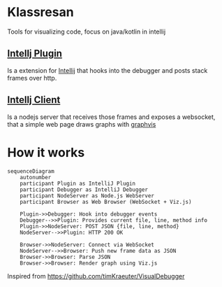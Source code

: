 # Klassresan

Tools for visualizing code, focus on java/kotlin in intellij

## [Intellj Plugin](intellij-plugin/)
Is a extension for [Intellij](https://www.jetbrains.com/idea/) that hooks into the debugger and posts stack frames over http.

## [Intellj Client](intellij-client/)
Is a nodejs server that receives those frames and exposes a websocket, that a simple web page draws graphs with [graphvis](https://github.com/mdaines/viz-js)

# How it works

```mermaid
sequenceDiagram
    autonumber
    participant Plugin as IntelliJ Plugin
    participant Debugger as IntelliJ Debugger
    participant NodeServer as Node.js WebServer
    participant Browser as Web Browser (WebSocket + Viz.js)

    Plugin->>Debugger: Hook into debugger events
    Debugger-->>Plugin: Provides current file, line, method info
    Plugin->>NodeServer: POST JSON {file, line, method}
    NodeServer-->>Plugin: HTTP 200 OK

    Browser->>NodeServer: Connect via WebSocket
    NodeServer-->>Browser: Push new frame data as JSON
    Browser->>Browser: Parse JSON
    Browser->>Browser: Render graph using Viz.js

```

Inspired from https://github.com/timKraeuter/VisualDebugger